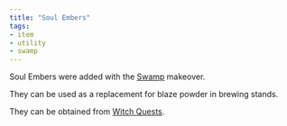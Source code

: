 ```yaml
---
title: "Soul Embers"
tags:
- item
- utility
- swamp
---
```


Soul Embers were added with the [Swamp](notes/makeover/swamp) makeover.

They can be used as a replacement for blaze powder in brewing stands.

They can be obtained from [Witch Quests](notes/mechanic/witch_quest).



